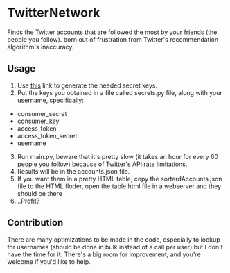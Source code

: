 # TwitterNetwork
Finds the Twitter accounts that are followed the most by your friends (the people you follow). born out of frustration from Twitter's recommendation algorithm's inaccuracy.
## Usage
1. Use [this](https://themepacific.com/how-to-generate-api-key-consumer-token-access-key-for-twitter-oauth/994/) link to generate the needed secret keys.
2. Put the keys you obtained in a file called secrets.py file, along with your username, specifically:  
 * consumer_secret 
  * consumer_key
 * access_token 
 * access_token_secret
 * username 

3. Run main.py, beware that it's pretty slow (it takes an hour for every 60 people you follow) because of Twitter's API rate limitations.
4. Results will be in the accounts.json file.
5. If you want them in a pretty HTML table, copy the sorterdAccounts.json file to the HTML floder, open the table.html file in a webserver and they should be there
6. ..Profit?

## Contribution
There are many optimizations to be made in the code, especially to lookup for usernames (should be done in bulk instead of a call per user) but I don't have the time for it. There's a big room for improvement, and you're welcome if you'd like to help.
